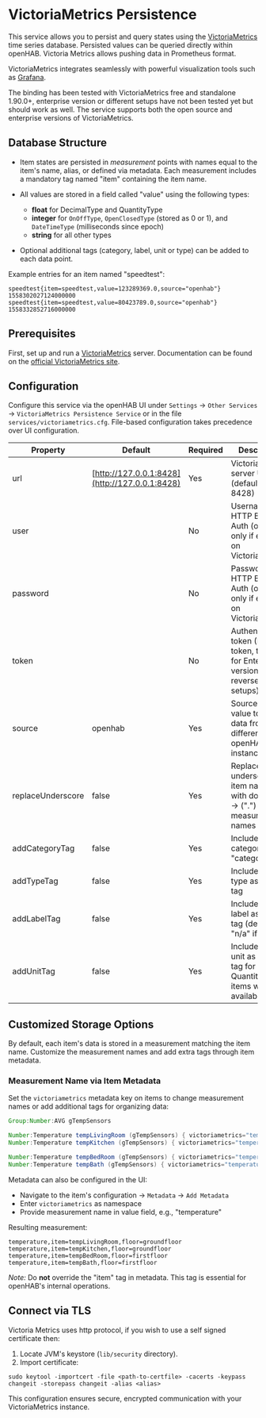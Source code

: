 # VictoriaMetrics Persistence

This service allows you to persist and query states using the [VictoriaMetrics](https://victoriametrics.com/) time series database. Persisted values can be queried directly within openHAB. Victoria Metrics allows pushing data in Prometheus format.

VictoriaMetrics integrates seamlessly with powerful visualization tools such as [Grafana](https://grafana.com/).

The binding has been tested with VictoriaMetrics free and standalone 1.90.0+, enterprise version or different setups have not been tested yet but should work as well. The service supports both the open source and enterprise versions of VictoriaMetrics.

## Database Structure

* Item states are persisted in *measurement* points with names equal to the item's name, alias, or defined via metadata. Each measurement includes a mandatory tag named "item" containing the item name.
* All values are stored in a field called "value" using the following types:

  * **float** for DecimalType and QuantityType
  * **integer** for `OnOffType`, `OpenClosedType` (stored as 0 or 1), and `DateTimeType` (milliseconds since epoch)
  * **string** for all other types
* Optional additional tags (category, label, unit or type) can be added to each data point.

Example entries for an item named "speedtest":

```
speedtest{item=speedtest,value=123289369.0,source="openhab"} 1558302027124000000
speedtest{item=speedtest,value=80423789.0,source="openhab"} 1558332852716000000
```

## Prerequisites

First, set up and run a [VictoriaMetrics](https://victoriametrics.com/) server. Documentation can be found on the [official VictoriaMetrics site](https://victoriametrics.com/docs/).

## Configuration

Configure this service via the openHAB UI under `Settings` → `Other Services` → `VictoriaMetrics Persistence Service` or in the file `services/victoriametrics.cfg`. File-based configuration takes precedence over UI configuration.

| Property          | Default                                        | Required | Description                                                                                   |
| ----------------- | ---------------------------------------------- | -------- |-----------------------------------------------------------------------------------------------|
| url               | [http://127.0.0.1:8428](http://127.0.0.1:8428) | Yes      | VictoriaMetrics server URL (default port: 8428)                                               |
| user              |                                                | No       | Username for HTTP Basic Auth (optional, only if enabled on VictoriaMetrics)                   |
| password          |                                                | No       | Password for HTTP Basic Auth (optional, only if enabled on VictoriaMetrics)                   |
| token             |                                                | No       | Authentication token (Bearer token, typically for Enterprise version or reverse proxy setups) |
| source            | openhab                                        | Yes      | Source tag value to identify data from different openHAB instances                            |
| replaceUnderscore | false                                          | Yes      | Replace underscores in item names with dots ("\_") → (".") in measurement names               |
| addCategoryTag    | false                                          | Yes      | Include item's category as "category" tag                                                     |
| addTypeTag        | false                                          | Yes      | Include item's type as "type" tag                                                             |
| addLabelTag       | false                                          | Yes      | Include item's label as "label" tag (default to "n/a" if unset)                               |
| addUnitTag        | false                                          | Yes      | Include item's unit as "unit" tag for QuantityType items when available                       |

## Customized Storage Options

By default, each item's data is stored in a measurement matching the item name. Customize the measurement names and add extra tags through item metadata.

### Measurement Name via Item Metadata

Set the `victoriametrics` metadata key on items to change measurement names or add additional tags for organizing data:

```java
Group:Number:AVG gTempSensors

Number:Temperature tempLivingRoom (gTempSensors) { victoriametrics="temperature" [floor="groundfloor"] }
Number:Temperature tempKitchen (gTempSensors) { victoriametrics="temperature" [floor="groundfloor"] }

Number:Temperature tempBedRoom (gTempSensors) { victoriametrics="temperature" [floor="firstfloor"] }
Number:Temperature tempBath (gTempSensors) { victoriametrics="temperature" [floor="firstfloor"] }
```

Metadata can also be configured in the UI:

* Navigate to the item's configuration → `Metadata` → `Add Metadata`
* Enter `victoriametrics` as namespace
* Provide measurement name in value field, e.g., "temperature"

Resulting measurement:

```
temperature,item=tempLivingRoom,floor=groundfloor
temperature,item=tempKitchen,floor=groundfloor
temperature,item=tempBedRoom,floor=firstfloor
temperature,item=tempBath,floor=firstfloor
```

*Note:* Do **not** override the "item" tag in metadata. This tag is essential for openHAB's internal operations.

## Connect via TLS

Victoria Metrics uses http protocol, if you wish to use a self signed certificate then:

1. Locate JVM's keystore (`lib/security` directory).
2. Import certificate:

```shell
sudo keytool -importcert -file <path-to-certfile> -cacerts -keypass changeit -storepass changeit -alias <alias>
```

This configuration ensures secure, encrypted communication with your VictoriaMetrics instance.
